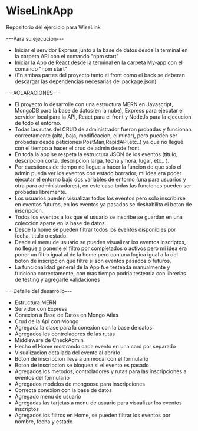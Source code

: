 # WiseLinkApp
Repositorio del ejercicio para WiseLink

---Para su ejecucion---
- Iniciar el servidor Express junto a la base de datos desde la terminal en la carpeta API con el comando "npm start"
- Iniciar la App de React desde la terminal en la carpeta My-app con el comando "npm start"
- (En ambas partes del proyecto tanto el front como el back se deberan descargar las dependencias necesarias del package.json)

---ACLARACIONES---

- El proyecto lo desarrolle con una estructura MERN en Javascript, MongoDB para la base de datos(en la nube), Express para ejecutar el servidor local para la API, React para el front y NodeJs para la ejecucion de todo el entorno.
- Todas las rutas del CRUD de administrador fueron probadas y funcionan correctamente (alta, baja, modificacion, eliminar), pero pueden ser probadas desde peticiones(PostMan,RapidAPI,etc..) ya que no llegué con el tiempo a hacer el crud de admin desde front.
- En toda la app se respeta la estructura JSON de los eventos (titulo, descripcion corta, descripcion larga, fecha y hora, lugar, etc.. ).
- Por cuestiones de tiempo no llegue a hacer la funcion de que solo el admin pueda ver los eventos con estado borrador, mi idea era poder ejecutar el entorno bajo dos variables de entorno (una para usuarios y otra para administradores), en este caso todas las funciones pueden ser probadas libremente.
- Los usuarios pueden visualizar todos los eventos pero solo inscribirse en eventos futuros, en los eventos ya pasados se deshabilita el boton de inscripcion.
- Todos los eventos a los que el usuario se inscribe se guardan en una coleccion aparte en la base de datos.
- Desde la home se pueden filtrar todos los eventos disponibles por fecha, titulo o estado.
- Desde el menu de usuario se pueden visualizar los eventos inscriptos, no llegue a ponerle el filtro por completados o activos pero mi idea era poner un filtro igual al de la home pero con una logica igual a la del boton de inscripcion que filtre si son eventos pasados o futuros.
- La funcionalidad general de la App fue testeada manualmente y funciona correctamente, con mas tiempo podria testearla con librerias de testing y agregarle validaciones 

---Detalle del desarrollo---
- Estructura MERN
- Servidor con Express
- Conexion a Base de Datos en Mongo Atlas
- Crud de la Api con Mongo
- Agregada la clase para la conexion con la base de datos
- Agregados los controladores de las rutas
- Middleware de CheckAdmin
- Hecho el Home mostrando cada evento en una card por separado
- Visualizacion detallada del evento al abrirlo
- Boton de inscripcion lleva a un modal con el formulario
- Boton de inscripcion se bloquea si el evento es pasado
- Agregados los metodos, controladores y rutas para las inscripciones a eventos del formulario
- Agregados modelos de mongoose para inscripciones
- Correcta conexion con la base de datos
- Agregado menu de usuario
- Agregadas las tarjetas a menu de usuario para visualizar los eventos inscriptos
- Agregados los filtros en Home, se pueden filtrar los eventos por nombre, fecha y estado
